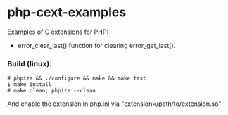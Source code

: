 php-cext-examples
=================

Examples of C extensions for PHP:

* error_clear_last() function for clearing error_get_last().

### Build (linux):
~~~
# phpize && ./configure && make && make test
$ make install
# make clean; phpize --clean
~~~
And enable the extension in php.ini via "extension=/path/to/extension.so"
